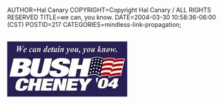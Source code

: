 AUTHOR=Hal Canary
COPYRIGHT=Copyright Hal Canary / ALL RIGHTS RESERVED
TITLE=we can, you know.
DATE=2004-03-30 10:58:36-06:00 (CST)
POSTID=217
CATEGORIES=mindless-link-propagation;

[  
![We can detain you, you know.  --Bush/Cheney/04](/images/wecandetainyou.jpg)  
](http://www.boingboing.net/2004/03/30/gop_sloganator_highl.html)
